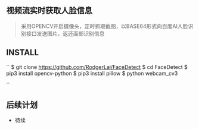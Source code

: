 ## 视频流实时获取人脸信息
> 采用OPENCV开启摄像头，定时抓取截图，以BASE64形式向百度AI人脸识别接口发送图片，返还面部识别信息

## INSTALL
``
 $ git clone https://github.com/RodgerLai/FaceDetect
 $ cd FaceDetect
 $ pip3 install opencv-python
 $ pip3 install pillow
 $ python webcam_cv3

 ``

## 后续计划
 - 待续

